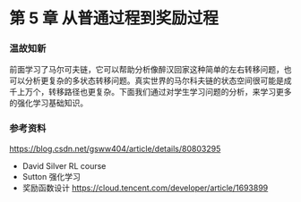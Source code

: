 
# 第 5 章 从普通过程到奖励过程


### 温故知新

前面学习了马尔可夫链，它可以帮助分析像醉汉回家这种简单的左右转移问题，也可以分析更复杂的多状态转移问题。真实世界的马尔科夫链的状态空间很可能是成千上万个，转移路径也更复杂。下面我们通过对学生学习问题的分析，来学习更多的强化学习基础知识。


### 参考资料

https://blog.csdn.net/gsww404/article/details/80803295

- David Silver RL course
- Sutton 强化学习
- 奖励函数设计 https://cloud.tencent.com/developer/article/1693899


